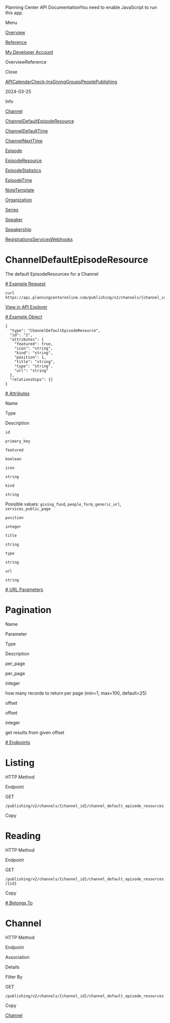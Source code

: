 Planning Center API DocumentationYou need to enable JavaScript to run this app.

Menu

[Overview](#/overview/)

[Reference](channel_default_episode_resource.md)

[My Developer Account](https://api.planningcenteronline.com/oauth/applications)

OverviewReference

Close

[API](#/apps/api)[Calendar](#/apps/calendar)[Check-Ins](#/apps/check-ins)[Giving](#/apps/giving)[Groups](#/apps/groups)[People](#/apps/people)[Publishing](#/apps/publishing)

2024-03-25

Info

[Channel](channel.md)

[ChannelDefaultEpisodeResource](channel_default_episode_resource.md)

[ChannelDefaultTime](channel_default_time.md)

[ChannelNextTime](channel_next_time.md)

[Episode](episode.md)

[EpisodeResource](episode_resource.md)

[EpisodeStatistics](episode_statistics.md)

[EpisodeTime](episode_time.md)

[NoteTemplate](note_template.md)

[Organization](organization.md)

[Series](series.md)

[Speaker](speaker.md)

[Speakership](speakership.md)

[Registrations](#/apps/registrations)[Services](#/apps/services)[Webhooks](#/apps/webhooks)

# ChannelDefaultEpisodeResource

The default EpisodeResources for a Channel

[# Example Request](#/apps/publishing/2024-03-25/vertices/channel_default_episode_resource#example-request)

```
curl https://api.planningcenteronline.com/publishing/v2/channels/{channel_id}/channel_default_episode_resources
```

[View in API Explorer](https://api.planningcenteronline.com/explorer/publishing/v2/channels/{channel_id}/channel_default_episode_resources)

[# Example Object](#/apps/publishing/2024-03-25/vertices/channel_default_episode_resource#example-object)

```
{
  "type": "ChannelDefaultEpisodeResource",
  "id": "1",
  "attributes": {
    "featured": true,
    "icon": "string",
    "kind": "string",
    "position": 1,
    "title": "string",
    "type": "string",
    "url": "string"
  },
  "relationships": {}
}
```

[# Attributes](#/apps/publishing/2024-03-25/vertices/channel_default_episode_resource#attributes)

Name

Type

Description

`id`

`primary_key`

`featured`

`boolean`

`icon`

`string`

`kind`

`string`

Possible values: `giving_fund`, `people_form`, `generic_url`, `services_public_page`

`position`

`integer`

`title`

`string`

`type`

`string`

`url`

`string`

[# URL Parameters](#/apps/publishing/2024-03-25/vertices/channel_default_episode_resource#url-parameters)

# Pagination

Name

Parameter

Type

Description

per\_page

per\_page

integer

how many records to return per page (min=1, max=100, default=25)

offset

offset

integer

get results from given offset

[# Endpoints](#/apps/publishing/2024-03-25/vertices/channel_default_episode_resource#endpoints)

# Listing

HTTP Method

Endpoint

GET

`/publishing/v2/channels/{channel_id}/channel_default_episode_resources`

Copy

# Reading

HTTP Method

Endpoint

GET

`/publishing/v2/channels/{channel_id}/channel_default_episode_resources/{id}`

Copy

[# Belongs To](#/apps/publishing/2024-03-25/vertices/channel_default_episode_resource#belongs-to)

# Channel

HTTP Method

Endpoint

Association

Details

Filter By

GET

`/publishing/v2/channels/{channel_id}/channel_default_episode_resources`

Copy

[Channel](channel.md)